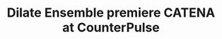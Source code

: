 ---
title : "Dilate Ensemble premiere CATENA at CounterPulse"
link  : /blog/dilate-ensemble-presents-catena-counterpulse/
feature-position : 1	
details : CATENA is a hybrid in person and remote audio-visual improvization with performers streaming live from multiple locations
---